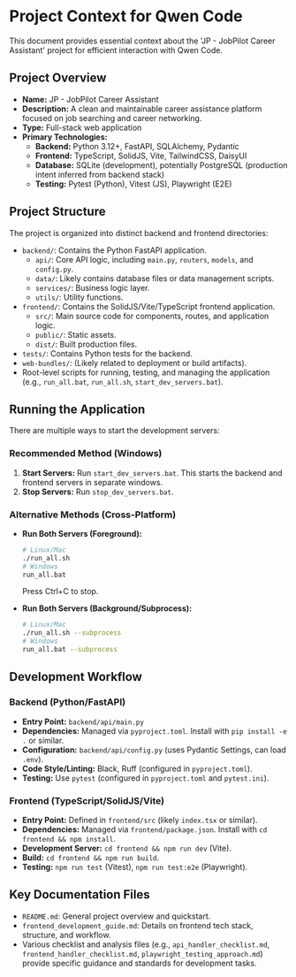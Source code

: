 # Project Context for Qwen Code

This document provides essential context about the 'JP - JobPilot Career Assistant' project for efficient interaction with Qwen Code.

## Project Overview

- **Name:** JP - JobPilot Career Assistant
- **Description:** A clean and maintainable career assistance platform focused on job searching and career networking.
- **Type:** Full-stack web application
- **Primary Technologies:**
  - **Backend:** Python 3.12+, FastAPI, SQLAlchemy, Pydantic
  - **Frontend:** TypeScript, SolidJS, Vite, TailwindCSS, DaisyUI
  - **Database:** SQLite (development), potentially PostgreSQL (production intent inferred from backend stack)
  - **Testing:** Pytest (Python), Vitest (JS), Playwright (E2E)

## Project Structure

The project is organized into distinct backend and frontend directories:

- `backend/`: Contains the Python FastAPI application.
  - `api/`: Core API logic, including `main.py`, `routers`, `models`, and `config.py`.
  - `data/`: Likely contains database files or data management scripts.
  - `services/`: Business logic layer.
  - `utils/`: Utility functions.
- `frontend/`: Contains the SolidJS/Vite/TypeScript frontend application.
  - `src/`: Main source code for components, routes, and application logic.
  - `public/`: Static assets.
  - `dist/`: Built production files.
- `tests/`: Contains Python tests for the backend.
- `web-bundles/`: (Likely related to deployment or build artifacts).
- Root-level scripts for running, testing, and managing the application (e.g., `run_all.bat`, `run_all.sh`, `start_dev_servers.bat`).

## Running the Application

There are multiple ways to start the development servers:

### Recommended Method (Windows)

1.  **Start Servers:** Run `start_dev_servers.bat`. This starts the backend and frontend servers in separate windows.
2.  **Stop Servers:** Run `stop_dev_servers.bat`.

### Alternative Methods (Cross-Platform)

- **Run Both Servers (Foreground):**
  ```bash
  # Linux/Mac
  ./run_all.sh
  # Windows
  run_all.bat
  ```
  Press Ctrl+C to stop.

- **Run Both Servers (Background/Subprocess):**
  ```bash
  # Linux/Mac
  ./run_all.sh --subprocess
  # Windows
  run_all.bat --subprocess
  ```

## Development Workflow

### Backend (Python/FastAPI)

- **Entry Point:** `backend/api/main.py`
- **Dependencies:** Managed via `pyproject.toml`. Install with `pip install -e .` or similar.
- **Configuration:** `backend/api/config.py` (uses Pydantic Settings, can load `.env`).
- **Code Style/Linting:** Black, Ruff (configured in `pyproject.toml`).
- **Testing:** Use `pytest` (configured in `pyproject.toml` and `pytest.ini`).

### Frontend (TypeScript/SolidJS/Vite)

- **Entry Point:** Defined in `frontend/src` (likely `index.tsx` or similar).
- **Dependencies:** Managed via `frontend/package.json`. Install with `cd frontend && npm install`.
- **Development Server:** `cd frontend && npm run dev` (Vite).
- **Build:** `cd frontend && npm run build`.
- **Testing:** `npm run test` (Vitest), `npm run test:e2e` (Playwright).

## Key Documentation Files

- `README.md`: General project overview and quickstart.
- `frontend_development_guide.md`: Details on frontend tech stack, structure, and workflow.
- Various checklist and analysis files (e.g., `api_handler_checklist.md`, `frontend_handler_checklist.md`, `playwright_testing_approach.md`) provide specific guidance and standards for development tasks.